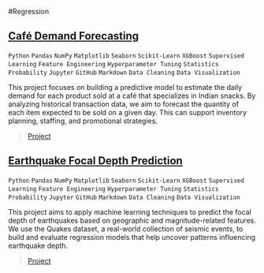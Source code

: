 #Regression

## [Café Demand Forecasting](https://nbviewer.org/github/Vpy7/Jupyter-Analysis-Collection/blob/f81a091db4e1921072158948bd860d08361f1d00/Regression/Caf%C3%A9%20Demand%20Forecasting/Caf%C3%A9_Demand_Forecasting.ipynb)  

`Python` `Pandas` `NumPy` `Matplotlib` `Seaborn` `Scikit-Learn` `XGBoost` `Supervised Learning` `Feature Engineering` `Hyperparameter Tuning` `Statistics` `Probability` `Jupyter` `GitHub` `Markdown` `Data Cleaning` `Data Visualization`

This project focuses on building a predictive model to estimate the daily demand for each product sold at a café that specializes in Indian snacks. By analyzing historical transaction data, we aim to forecast the quantity of each item expected to be sold on a given day. This can support inventory planning, staffing, and promotional strategies.

> [Project](https://github.com/Vpy7/Jupyter-Analysis-Collection/tree/main/Regression/Caf%C3%A9%20Demand%20Forecasting)

## [Earthquake Focal Depth Prediction]([https://nbviewer.org/github/Vpy7/Jupyter-Analysis-Collection/blob/f81a091db4e1921072158948bd860d08361f1d00/Classification/Store%20Membership%20Renewal/Membership%20groceries%20store%20user%20profile%20Dataset.ipynb](https://nbviewer.org/github/Vpy7/Jupyter-Analysis-Collection/blob/f81a091db4e1921072158948bd860d08361f1d00/Regression/Earthquake%20Focal%20Depth%20Prediction/Earthquake_Focal_Depth_Prediction.ipynb))  

`Python` `Pandas` `NumPy` `Matplotlib` `Seaborn` `Scikit-Learn` `XGBoost` `Supervised Learning` `Feature Engineering` `Hyperparameter Tuning` `Statistics` `Probability` `Jupyter` `GitHub` `Markdown` `Data Cleaning` `Data Visualization`


This project aims to apply machine learning techniques to predict the focal depth of earthquakes based on geographic and magnitude-related features. We use the Quakes dataset, a real-world collection of seismic events, to build and evaluate regression models that help uncover patterns influencing earthquake depth.

> [Project](https://github.com/Vpy7/Jupyter-Analysis-Collection/tree/main/Regression/Earthquake%20Focal%20Depth%20Prediction)
